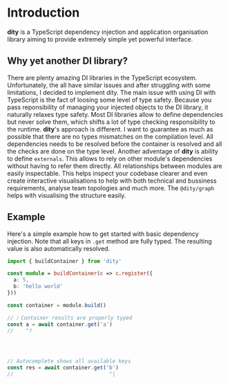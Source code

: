 # Introduction

**dity** is a TypeScript dependency injection and application organisation library aiming to provide extremely simple yet powerful interface.

## Why yet another DI library?
There are plenty amazing DI libraries in the TypeScript ecosystem. Unfortunately, the all have similar issues and after struggling with some limitations, I decided to implement dity.
The main issue with using DI with TypeScript is the fact of loosing some level of type safety. Because you pass reponsibility of managing your injected objects to the DI library, it naturally relaxes type safety. Most DI libraries allow to define dependencies but never solve them, which shifts a lot of type checking responsibility to the runtime.
**dity**'s approach is different. I want to guarantee as much as possible that there are no types mismatches on the compilation level. All dependencies needs to be resolved before the container is resolved and all the checks are done on the type level.
Another adventage of **dity** is ability to define `externals`. This allows to rely on other module's dependencies without having to refer them directly. All relationships between modules are easily inspectable. This helps inspect your codebase clearer and even create interactive visualisations to help with both technical and bussiness requirements, analyse team topologies and much more.
The `@dity/graph` helps with visualising the structure easily.


## Example
Here's a simple example how to get started with basic dependency injection. Note that all keys in `.get` method are fully typed. The resulting value is also automatically resolved.

```ts twoslash
import { buildContainer } from 'dity'

const module = buildContainer(c => c.register({
  a: 5,
  b: 'hello world'
}))

const container = module.build()

// ℹ️ Container results are properly typed
const a = await container.get('a')
//    ^?




// Autocomplete shows all available keys
const res = await container.get('b')
//                               ^|




 
```